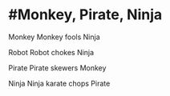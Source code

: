 #Monkey, Pirate, Ninja
======================

Monkey
	Monkey fools Ninja


Robot
	Robot chokes Ninja


Pirate
	Pirate skewers Monkey


Ninja
	Ninja karate chops Pirate

